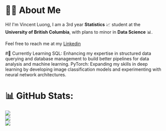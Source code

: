 

<!---
Vondent/Vondent is a ✨ special ✨ repository because its `README.md` (this file) appears on your GitHub profile.
You can click the Preview link to take a look at your changes.

--->
# 🙋‍♂️ About Me
Hi! I'm Vincent Luong, I am a 3rd year **Statistics** 📈 student at the **University of British Columbia**, with plans to minor in **Data Science** 📊.  

Feel free to reach me at my [Linkedin](https://www.linkedin.com/in/luongvincent/)

#🌱 Currently Learning
SQL: Enhancing my expertise in structured data querying and database management to build better pipelines for data analysis and machine learning.
PyTorch: Expanding my skills in deep learning by developing image classification models and experimenting with neural network architectures.

# 📊 GitHub Stats:
![](https://github-readme-stats.vercel.app/api?username=vondent&theme=blue_navy&hide_border=false&include_all_commits=false&count_private=false)<br/>
![](https://github-readme-streak-stats.herokuapp.com/?user=vondent&theme=blue_navy&hide_border=false)<br/>
![](https://github-readme-stats.vercel.app/api/top-langs/?username=vondent&theme=blue_navy&hide_border=false&include_all_commits=false&count_private=false&layout=compact)

<!-- Proudly created with GPRM ( https://gprm.itsvg.in ) -->

